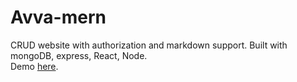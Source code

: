 # Avva-mern
CRUD website with authorization and markdown support. Built with mongoDB, express, React, Node.<br>
Demo [here](avva-app.herokuapp.com/).
